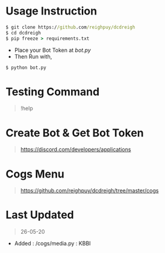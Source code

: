 # Usage Instruction

```cmd
$ git clone https://github.com/reighpuy/dcdreigh
$ cd dcdreigh
$ pip freeze > requirements.txt
```

  - Place your Bot Token at *bot.py*
  - Then Run with,
```cmd
$ python bot.py
```
# Testing Command
> !help

# Create Bot & Get Bot Token
> https://discord.com/developers/applications

# Cogs Menu
> https://github.com/reighpuy/dcdreigh/tree/master/cogs

# Last Updated
> 26-05-20
  - Added : /cogs/media.py : KBBI
